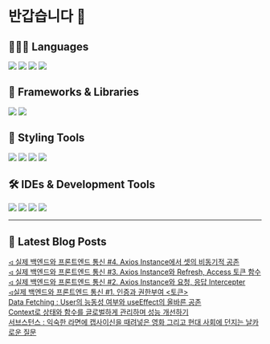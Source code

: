 # 반갑습니다 👋

## 🧑🏻‍💻 Languages

<p>
  <img src="https://img.shields.io/badge/HTML5-E34F26?style=flat-square&logo=html5&logoColor=white"/>
  <img src="https://img.shields.io/badge/JavaScript-F7DF1E?style=flat-square&logo=JavaScript&logoColor=white"/> 
  <img src="https://img.shields.io/badge/Java-5382A1?style=flat-square&logo=openjdk&logoColor=white"/>
  <img src="https://img.shields.io/badge/Python-3776AB?style=flat-square&logo=python&logoColor=white"/> <!-- Python 추가 -->
</p>

## 📘 Frameworks & Libraries

<p>
  <img src="https://img.shields.io/badge/React-61DAFB?style=flat-square&logo=React&logoColor=black"/>
  <img src="https://img.shields.io/badge/Vue.js-4FC08D?style=flat-square&logo=Vue.js&logoColor=white"/>
</p>

## 🪮 Styling Tools

<p>
  <img src="https://img.shields.io/badge/CSS3-1572B6?style=flat-square&logo=css3&logoColor=white"/> <!-- CSS 추가 -->
  <img src="https://img.shields.io/badge/Tailwind CSS-06B6D4?style=flat-square&logo=Tailwind CSS&logoColor=white"/>
  <img src="https://img.shields.io/badge/Sass-CC6699?style=flat-square&logo=Sass&logoColor=white"/>
  <img src="https://img.shields.io/badge/Styled Components-DB7093?style=flat-square&logo=styled-components&logoColor=white"/>
</p>

## 🛠️ IDEs & Development Tools

<p>
  <img src="https://img.shields.io/badge/Git-F05032?style=flat-square&logo=git&logoColor=white"/>
  <img src="https://img.shields.io/badge/GitHub-181717?style=flat-square&logo=GitHub&logoColor=white"/>
  <img src="https://img.shields.io/badge/Visual Studio Code-007ACC?style=flat-square&logo=Visual Studio Code&logoColor=white"/>
  <img src="https://img.shields.io/badge/RStudio-75AADB?style=flat-square&logo=RStudio&logoColor=white"/>
</p>

---


## 📕 Latest Blog Posts

<a href=https://wonbin109.tistory.com/88>⏿ 실제 백엔드와 프론트엔드 통신 #4. Axios Instance에서 셋의 비동기적 공존</a></br><a href=https://wonbin109.tistory.com/87>⏿ 실제 백엔드와 프론트엔드 통신 #3. Axios Instance와 Refresh, Access 토큰 함수</a></br><a href=https://wonbin109.tistory.com/86>⏿ 실제 백엔드와 프론트엔드 통신 #2. Axios Instance와 요청, 응답 Intercepter</a></br><a href=https://wonbin109.tistory.com/85>⏿실제 백엔드와 프론트엔드 통신 #1. 인증과 권한부여 &lt;토큰&gt;</a></br><a href=https://wonbin109.tistory.com/84>Data Fetching : User의 능동성 여부와 useEffect의 올바른 공존</a></br><a href=https://wonbin109.tistory.com/83>  Context로 상태와 함수를 글로벌하게 관리하며 성능 개선하기</a></br><a href=https://wonbin109.tistory.com/82>  서브스턴스 : 익숙한 라면에 캡사이신을 때려넣은 영화 그리고 현대 사회에 던지는 날카로운 질문</a></br>